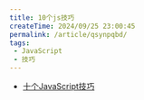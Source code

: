 ```yaml
---
title: 10个js技巧
createTime: 2024/09/25 23:00:45
permalink: /article/qsynpqbd/
tags:
 - JavaScript
 - 技巧
---
```

* [十个JavaScript技巧](https://juejin.cn/post/7296755101622878248)

<!-- more -->

